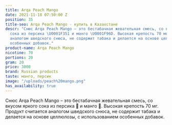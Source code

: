 ```yaml
---
title: Arqa Peach Mango
date: 2021-11-18 07:50:00 Z
position: 35
title-seo: Arqa Peach Mango - купить в Казахстане
descr: "Снюс Arqa Peach Mango – это бестабачная жевательная смесь, со вкусом яркого
  сока из персика \U0001F351 и манго \U0001F96D. Высокая крепость 70 мг. Продукт считается
  аналогом шведского снюса, не содержит табака и делается на основе целлюлозы, с использованием
  особенных добавок."
product-name: Arqa Peach Mango
nicotine: 70
portions: 20
gram: 20
price: 3000
brand: Russian products
taste: манго, персик
image: "/uploads/peach%20mango.png"
has_availability: true
---
```


Снюс Arqa Peach Mango – это бестабачная жевательная смесь, со вкусом яркого сока из персика 🍑 и манго 🥭. Высокая крепость 70 мг. Продукт считается аналогом шведского снюса, не содержит табака и делается на основе целлюлозы, с использованием особенных добавок.